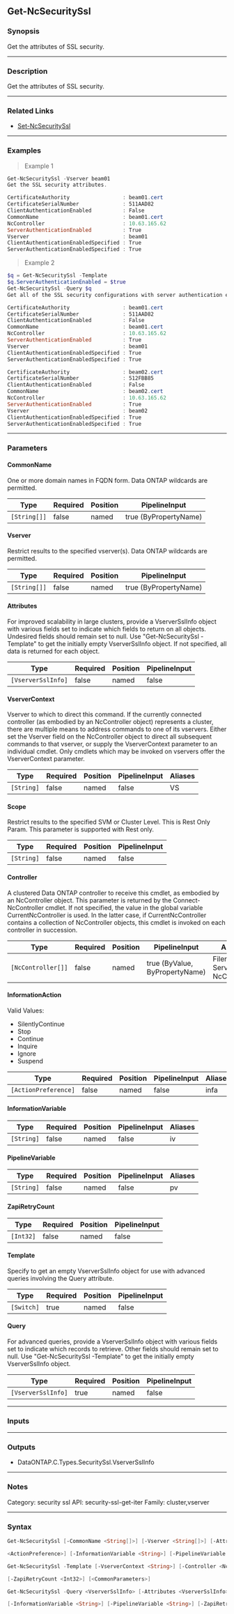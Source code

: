 Get-NcSecuritySsl
-----------------

### Synopsis
Get the attributes of SSL security.

---

### Description

Get the attributes of SSL security.

---

### Related Links
* [Set-NcSecuritySsl](Set-NcSecuritySsl)

---

### Examples
> Example 1

```PowerShell
Get-NcSecuritySsl -Vserver beam01
Get the SSL security attributes.

CertificateAuthority                 : beam01.cert
CertificateSerialNumber              : 511AAD82
ClientAuthenticationEnabled          : False
CommonName                           : beam01.cert
NcController                         : 10.63.165.62
ServerAuthenticationEnabled          : True
Vserver                              : beam01
ClientAuthenticationEnabledSpecified : True
ServerAuthenticationEnabledSpecified : True

```
> Example 2

```PowerShell
$q = Get-NcSecuritySsl -Template
$q.ServerAuthenticationEnabled = $true
Get-NcSecuritySsl -Query $q
Get all of the SSL security configurations with server authentication enabled.

CertificateAuthority                 : beam01.cert
CertificateSerialNumber              : 511AAD82
ClientAuthenticationEnabled          : False
CommonName                           : beam01.cert
NcController                         : 10.63.165.62
ServerAuthenticationEnabled          : True
Vserver                              : beam01
ClientAuthenticationEnabledSpecified : True
ServerAuthenticationEnabledSpecified : True

CertificateAuthority                 : beam02.cert
CertificateSerialNumber              : 512FBB85
ClientAuthenticationEnabled          : False
CommonName                           : beam02.cert
NcController                         : 10.63.165.62
ServerAuthenticationEnabled          : True
Vserver                              : beam02
ClientAuthenticationEnabledSpecified : True
ServerAuthenticationEnabledSpecified : True

```

---

### Parameters
#### **CommonName**
One or more domain names in FQDN form.  Data ONTAP wildcards are permitted.

|Type        |Required|Position|PipelineInput        |
|------------|--------|--------|---------------------|
|`[String[]]`|false   |named   |true (ByPropertyName)|

#### **Vserver**
Restrict results to the specified vserver(s).  Data ONTAP wildcards are permitted.

|Type        |Required|Position|PipelineInput        |
|------------|--------|--------|---------------------|
|`[String[]]`|false   |named   |true (ByPropertyName)|

#### **Attributes**
For improved scalability in large clusters, provide a VserverSslInfo object with various fields set to indicate which fields to return on all objects.  Undesired fields should remain set to null.  Use "Get-NcSecuritySsl -Template" to get the initially empty VserverSslInfo object.  If not specified, all data is returned for each object.

|Type              |Required|Position|PipelineInput|
|------------------|--------|--------|-------------|
|`[VserverSslInfo]`|false   |named   |false        |

#### **VserverContext**
Vserver to which to direct this command.  If the currently connected controller (as embodied by an NcController object) represents a cluster, there are multiple means to address commands to one of its vservers.  Either set the Vserver field on the NcController object to direct all subsequent commands to that vserver, or supply the VserverContext parameter to an individual cmdlet.  Only cmdlets which may be invoked on vservers offer the VserverContext parameter.

|Type      |Required|Position|PipelineInput|Aliases|
|----------|--------|--------|-------------|-------|
|`[String]`|false   |named   |false        |VS     |

#### **Scope**
Restrict results to the specified SVM or Cluster Level. This is Rest Only  Param. This parameter is supported with Rest only.

|Type      |Required|Position|PipelineInput|
|----------|--------|--------|-------------|
|`[String]`|false   |named   |false        |

#### **Controller**
A clustered Data ONTAP controller to receive this cmdlet, as embodied by an NcController object.  This parameter is returned by the Connect-NcController cmdlet.  If not specified, the value in the global variable CurrentNcController is used.  In the latter case, if CurrentNcController contains a collection of NcController objects, this cmdlet is invoked on each controller in succession.

|Type              |Required|Position|PipelineInput                 |Aliases                          |
|------------------|--------|--------|------------------------------|---------------------------------|
|`[NcController[]]`|false   |named   |true (ByValue, ByPropertyName)|Filer<br/>Server<br/>NcController|

#### **InformationAction**

Valid Values:

* SilentlyContinue
* Stop
* Continue
* Inquire
* Ignore
* Suspend

|Type                |Required|Position|PipelineInput|Aliases|
|--------------------|--------|--------|-------------|-------|
|`[ActionPreference]`|false   |named   |false        |infa   |

#### **InformationVariable**

|Type      |Required|Position|PipelineInput|Aliases|
|----------|--------|--------|-------------|-------|
|`[String]`|false   |named   |false        |iv     |

#### **PipelineVariable**

|Type      |Required|Position|PipelineInput|Aliases|
|----------|--------|--------|-------------|-------|
|`[String]`|false   |named   |false        |pv     |

#### **ZapiRetryCount**

|Type     |Required|Position|PipelineInput|
|---------|--------|--------|-------------|
|`[Int32]`|false   |named   |false        |

#### **Template**
Specify to get an empty VserverSslInfo object for use with advanced queries involving the Query attribute.

|Type      |Required|Position|PipelineInput|
|----------|--------|--------|-------------|
|`[Switch]`|true    |named   |false        |

#### **Query**
For advanced queries, provide a VserverSslInfo object with various fields set to indicate which records to retrieve.  Other fields should remain set to null.  Use "Get-NcSecuritySsl -Template" to get the initially empty VserverSslInfo object.

|Type              |Required|Position|PipelineInput|
|------------------|--------|--------|-------------|
|`[VserverSslInfo]`|true    |named   |false        |

---

### Inputs

---

### Outputs
* DataONTAP.C.Types.SecuritySsl.VserverSslInfo

---

### Notes
Category: security ssl
API: security-ssl-get-iter
Family: cluster,vserver

---

### Syntax
```PowerShell
Get-NcSecuritySsl [-CommonName <String[]>] [-Vserver <String[]>] [-Attributes <VserverSslInfo>] [-VserverContext <String>] [-Scope <String>] [-Controller <NcController[]>] [-InformationAction 
```
```PowerShell
<ActionPreference>] [-InformationVariable <String>] [-PipelineVariable <String>] [-ZapiRetryCount <Int32>] [<CommonParameters>]
```
```PowerShell
Get-NcSecuritySsl -Template [-VserverContext <String>] [-Controller <NcController[]>] [-InformationAction <ActionPreference>] [-InformationVariable <String>] [-PipelineVariable <String>] 
```
```PowerShell
[-ZapiRetryCount <Int32>] [<CommonParameters>]
```
```PowerShell
Get-NcSecuritySsl -Query <VserverSslInfo> [-Attributes <VserverSslInfo>] [-VserverContext <String>] [-Controller <NcController[]>] [-InformationAction <ActionPreference>] 
```
```PowerShell
[-InformationVariable <String>] [-PipelineVariable <String>] [-ZapiRetryCount <Int32>] [<CommonParameters>]
```
